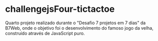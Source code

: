 # challengejsFour-tictactoe
Quarto projeto realizado durante o "Desafio 7 projetos em 7 dias" da B7Web, onde o objetivo foi o desenvolvimento do famoso jogo da velha, construído através de JavaScript puro.
